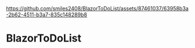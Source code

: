 

https://github.com/smiles2408/BlazorToDoList/assets/87461037/63958b3a-2b62-4511-b3a7-835c148289b8

# BlazorToDoList
